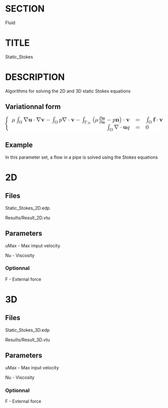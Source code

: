 # SECTION
Fluid

# TITLE
Static_Stokes

# DESCRIPTION
Algorithms for solving the 2D and 3D static Stokes equations

## Variationnal form
<img src="Tex/VF.png" width="600px">

## Example
In this parameter set, a flow in a pipe is solved using the Stokes equations

# 2D
## Files
Static_Stokes_2D.edp

Results/Result_2D.vtu

## Parameters
uMax - Max imput velocity

Nu   - Viscosity

### Optionnal
F    - External force

# 3D
## Files
Static_Stokes_3D.edp

Results/Result_3D.vtu

## Parameters
uMax - Max input velocity

Nu - Viscosity

### Optionnal
F  - External force



